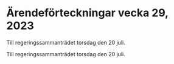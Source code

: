 # Ärendeförteckningar vecka 29, 2023

Till regeringssammanträdet torsdag den 20 juli.

Till regeringssammanträdet torsdag den 20 juli.
